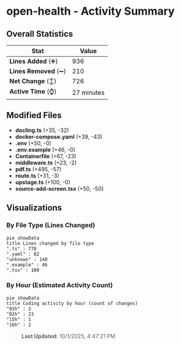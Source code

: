 # open-health - Activity Summary 

## Overall Statistics

| Stat                   | Value                                                             |
| ---------------------- | ----------------------------------------------------------------- |
| **Lines Added** (➕)   | 936                                          |
| **Lines Removed** (➖) | 210                                        |
| **Net Change** (↕)    | 726                |
| **Active Time** (⌚)   | 27 minutes |


## Modified Files
- **docling.ts** (+35, -32)
- **docker-compose.yaml** (+39, -43)
- **.env** (+50, -0)
- **.env.example** (+46, -0)
- **Containerfile** (+67, -23)
- **middleware.ts** (+23, -2)
- **pdf.ts** (+495, -57)
- **route.ts** (+31, -3)
- **upstage.ts** (+100, -0)
- **source-add-screen.tsx** (+50, -50)

## Visualizations

### By File Type (Lines Changed)

```mermaid
pie showData
title Lines changed by file type
".ts" : 778
".yaml" : 82
"unknown" : 140
".example" : 46
".tsx" : 100
```

### By Hour (Estimated Activity Count)

```mermaid
pie showData
title Coding activity by hour (count of changes)
"01h" : 2
"02h" : 23
"15h" : 1
"16h" : 2
```


> **Last Updated:** 10/1/2025, 4:47:21 PM